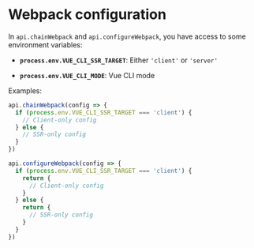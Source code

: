 # Webpack configuration

In `api.chainWebpack` and `api.configureWebpack`, you have access to some environment variables:

- **`process.env.VUE_CLI_SSR_TARGET`**: Either `'client'` or `'server'`

- **`process.env.VUE_CLI_MODE`**: Vue CLI mode

Examples:

```js
api.chainWebpack(config => {
  if (process.env.VUE_CLI_SSR_TARGET === 'client') {
    // Client-only config
  } else {
    // SSR-only config
  }
})
```

```js
api.configureWebpack(config => {
  if (process.env.VUE_CLI_SSR_TARGET === 'client') {
    return {
      // Client-only config
    }
  } else {
    return {
      // SSR-only config
    }
  }
})
```
